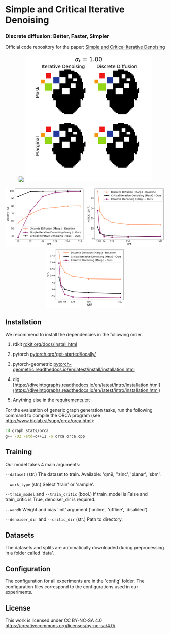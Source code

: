 # Simple and Critical Iterative Denoising
### Discrete diffusion: Better, Faster, Simpler

Official code repository for the paper: [Simple and Critical Iterative Denoising](https://arxiv.org/html/2503.21592)

<p align="center">
<img src="misc/combined_graphs.gif" width="400"> <img src="misc/combined_image.gif" width="400">
</p>

<p align="center">
<img src="misc/validity.png" width="250"> <img src="misc/nspdk.png" width="250"> <img src="misc/fcd.png" width="250"> 
</p>

## Installation

We recommend to install the dependencies in the following order.

1. rdkit [rdkit.org/docs/Install.html](https://www.rdkit.org/docs/Install.html) 

2. pytorch [pytorch.org/get-started/locally/](https://pytorch.org/get-started/locally/)

3. pytorch-geometric [pytorch-geometric.readthedocs.io/en/latest/install/installation.html](https://pytorch-geometric.readthedocs.io/en/latest/install/installation.html)

4. dig [https://diveintographs.readthedocs.io/en/latest/intro/installation.html](https://diveintographs.readthedocs.io/en/latest/intro/installation.html)

5. Anything else in the [requirements.txt](doc/requirements.txt)


For the evaluation of generic graph generation tasks, run the following command to compile the ORCA program (see http://www.biolab.si/supp/orca/orca.html):

```sh
cd graph_stats/orca 
g++ -O2 -std=c++11 -o orca orca.cpp
```

## Training

Our model takes 4 main arguments:

```--dataset``` (str.) The dataset to train. Available: 'qm9, ''zinc', 'planar', 'sbm'.

```--work_type``` (str.) Select 'train' or 'sample'.

```--train_model``` and ```--train_critic``` (bool.) If train_model is False and train_critic is True, 
denoiser_dir is required. 

```--wandb``` Weight and bias 'init' argument ('online', 'offline', 'disabled')

```--denoiser_dir``` and ```--critic_dir``` (str.) Path to directory. 


## Datasets

The datasets and splits are automatically downloaded during preprocessing in a folder called 'data'.

## Configuration

The configuration for all experiments are in the 'config' folder. 
The configuration files correspond to the configurations used in our experiments. 

## License

 This work is licensed under CC BY-NC-SA 4.0 
 https://creativecommons.org/licenses/by-nc-sa/4.0/

